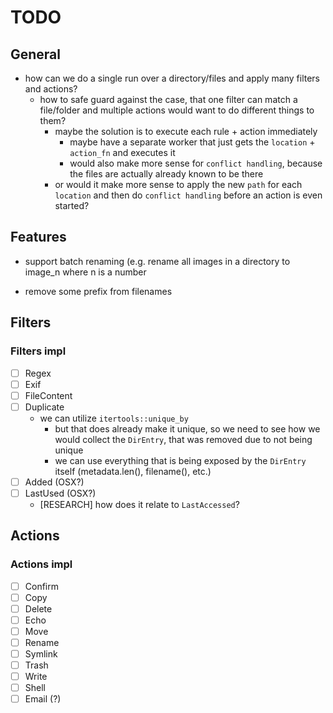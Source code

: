 # TODO

## General

- how can we do a single run over a directory/files and apply many filters and actions?
  - how to safe guard against the case, that one filter can match a file/folder and multiple actions would want to do different things to them?
    - maybe the solution is to execute each rule + action immediately
      - maybe have a separate worker that just gets the `location` + `action_fn` and executes it
      - would also make more sense for `conflict handling`, because the files are actually already known to be there
    - or would it make more sense to apply the new `path` for each `location` and then do `conflict handling` before an action is even started?

## Features

- support batch renaming (e.g. rename all images in a directory to image_n where n is a number

- remove some prefix from filenames

## Filters

### Filters impl

- [ ] Regex
- [ ] Exif
- [ ] FileContent
- [ ] Duplicate
  - we can utilize `itertools::unique_by`
    - but that does already make it unique, so we need to see how we would collect the `DirEntry`, that was removed due to not being unique
    - we can use everything that is being exposed by the `DirEntry` itself (metadata.len(), filename(), etc.)
- [ ] Added (OSX?)
- [ ] LastUsed (OSX?)
  - [RESEARCH] how does it relate to `LastAccessed`?

## Actions

### Actions impl

- [ ] Confirm
- [ ] Copy
- [ ] Delete
- [ ] Echo
- [ ] Move
- [ ] Rename
- [ ] Symlink
- [ ] Trash
- [ ] Write
- [ ] Shell
- [ ] Email (?)
